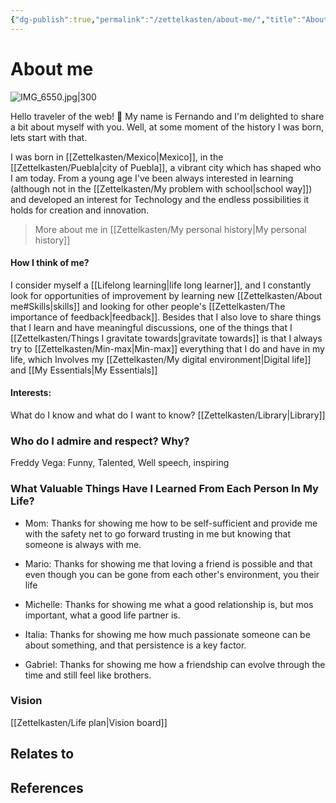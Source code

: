 ```yaml
---
{"dg-publish":true,"permalink":"/zettelkasten/about-me/","title":"About me","tags":["personal","status/done","core/important-ideas"],"created":"2023-10-06T22:06:27.367+01:00"}
---
```




# About me
  
  
  ![IMG_6550.jpg|300](/img/user/Files/IMG_6550.jpg)
  
  Hello traveler of the web! 👋 My name is Fernando and I'm delighted to share a bit about myself with you. Well, at some moment of the history  I was born, lets start with that.
  
  I was born in [[Zettelkasten/Mexico\|Mexico]], in the [[Zettelkasten/Puebla\|city of Puebla]], a vibrant city which has shaped who I am today. From a young age I've been always interested in learning (although not in the [[Zettelkasten/My problem with school\|school way]])  and developed an interest for Technology and the endless possibilities it holds for creation and innovation.
  
  >More about me in [[Zettelkasten/My personal history\|My personal history]]
#### How I think of me?

  I consider myself a [[Lifelong learning\|life long learner]], and I constantly look for opportunities of improvement by learning new [[Zettelkasten/About me#Skills\|skills]] and looking for other people's [[Zettelkasten/The importance of feedback\|feedback]].  Besides that I also love to share things that I learn and have meaningful discussions, one of the things that I [[Zettelkasten/Things I gravitate towards\|gravitate towards]] is that I always try to [[Zettelkasten/Min-max\|Min-max]] everything that I do and have in my life, which Involves my [[Zettelkasten/My digital environment\|Digital life]] and [[My Essentials\|My Essentials]]
  
#### **Interests:**
  What do I know and what do I want to know? 
  [[Zettelkasten/Library\|Library]]
  
### Who do I admire and respect? Why?
Freddy Vega: Funny, Talented, Well speech, inspiring
### What Valuable Things Have I Learned From Each Person In My Life?
- Mom: Thanks for showing me how to be self-sufficient and provide me with the safety net to go forward trusting in me but knowing that someone is always with me.

- Mario: Thanks for showing me that loving a friend is possible and that even though you can be gone from each other's environment, you their life

- Michelle: Thanks for showing me what a good relationship is, but mos important, what a good life partner is.

- Italia: Thanks for showing me how much passionate someone can be about something, and that persistence is a key factor.

- Gabriel: Thanks for showing me how a friendship can evolve through the time and still feel like brothers.

### Vision
[[Zettelkasten/Life plan\|Vision board]]
## Relates to
## References